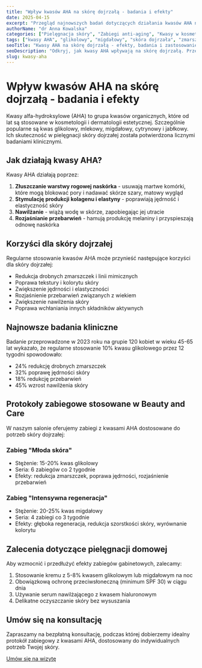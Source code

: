 ```yaml
---
title: "Wpływ kwasów AHA na skórę dojrzałą - badania i efekty"
date: 2025-04-15
excerpt: "Przegląd najnowszych badań dotyczących działania kwasów AHA na cerę dojrzałą. Poznaj jakie korzyści przynoszą zabiegi z kwasami owocowymi."
authorName: "dr Anna Kowalska"
categories: ["Pielęgnacja skóry", "Zabiegi anti-aging", "Kwasy w kosmetologii"]
tags: ["kwasy AHA", "glikolowy", "migdałowy", "skóra dojrzała", "zmarszczki"]
seoTitle: "Kwasy AHA na skórę dojrzałą - efekty, badania i zastosowanie w kosmetologii"
seoDescription: "Odkryj, jak kwasy AHA wpływają na skórę dojrzałą. Przegląd badań, efekty zabiegów, korzyści stosowania kwasów owocowych i protokoły zabiegowe."
slug: kwasy-aha
---
```


# Wpływ kwasów AHA na skórę dojrzałą - badania i efekty

Kwasy alfa-hydroksylowe (AHA) to grupa kwasów organicznych, które od lat są stosowane w kosmetologii i dermatologii estetycznej. Szczególnie popularne są kwas glikolowy, mlekowy, migdałowy, cytrynowy i jabłkowy. Ich skuteczność w pielęgnacji skóry dojrzałej została potwierdzona licznymi badaniami klinicznymi.

## Jak działają kwasy AHA?

Kwasy AHA działają poprzez:

1. **Złuszczanie warstwy rogowej naskórka** - usuwają martwe komórki, które mogą blokować pory i nadawać skórze szary, matowy wygląd
2. **Stymulację produkcji kolagenu i elastyny** - poprawiają jędrność i elastyczność skóry
3. **Nawilżanie** - wiążą wodę w skórze, zapobiegając jej utracie
4. **Rozjaśnianie przebarwień** - hamują produkcję melaniny i przyspieszają odnowę naskórka

## Korzyści dla skóry dojrzałej

Regularne stosowanie kwasów AHA może przynieść następujące korzyści dla skóry dojrzałej:

- Redukcja drobnych zmarszczek i linii mimicznych
- Poprawa tekstury i kolorytu skóry
- Zwiększenie jędrności i elastyczności
- Rozjaśnienie przebarwień związanych z wiekiem
- Zwiększenie nawilżenia skóry
- Poprawa wchłaniania innych składników aktywnych

## Najnowsze badania kliniczne

Badanie przeprowadzone w 2023 roku na grupie 120 kobiet w wieku 45-65 lat wykazało, że regularne stosowanie 10% kwasu glikolowego przez 12 tygodni spowodowało:

- 24% redukcję drobnych zmarszczek
- 32% poprawę jędrności skóry
- 18% redukcję przebarwień
- 45% wzrost nawilżenia skóry

## Protokoły zabiegowe stosowane w Beauty and Care

W naszym salonie oferujemy zabiegi z kwasami AHA dostosowane do potrzeb skóry dojrzałej:

### Zabieg "Młoda skóra"

- Stężenie: 15-20% kwas glikolowy
- Seria: 6 zabiegów co 2 tygodnie
- Efekty: redukcja zmarszczek, poprawa jędrności, rozjaśnienie przebarwień

### Zabieg "Intensywna regeneracja"

- Stężenie: 20-25% kwas migdałowy
- Seria: 4 zabiegi co 3 tygodnie
- Efekty: głęboka regeneracja, redukcja szorstkości skóry, wyrównanie kolorytu

## Zalecenia dotyczące pielęgnacji domowej

Aby wzmocnić i przedłużyć efekty zabiegów gabinetowych, zalecamy:

1. Stosowanie kremu z 5-8% kwasem glikolowym lub migdałowym na noc
2. Obowiązkową ochronę przeciwsłoneczną (minimum SPF 30) w ciągu dnia
3. Używanie serum nawilżającego z kwasem hialuronowym
4. Delikatne oczyszczanie skóry bez wysuszania

## Umów się na konsultację

Zapraszamy na bezpłatną konsultację, podczas której dobierzemy idealny protokół zabiegowy z kwasami AHA, dostosowany do indywidualnych potrzeb Twojej skóry.

[Umów się na wizytę](/kontakt)
